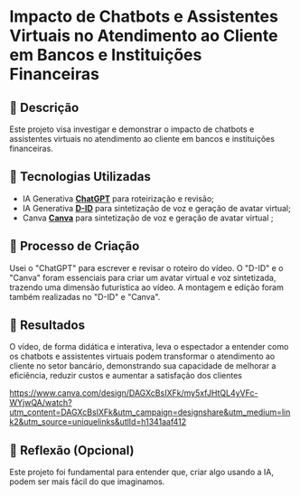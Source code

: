 # Impacto de Chatbots e Assistentes Virtuais no Atendimento ao Cliente em Bancos e Instituições Financeiras

## 📒 Descrição
Este projeto visa investigar e demonstrar o impacto de chatbots e assistentes virtuais no atendimento ao cliente em bancos e instituições financeiras.

## 🤖 Tecnologias Utilizadas
- IA Generativa **[ChatGPT](https://chat.openai.com)** para roteirização e revisão;
- IA Generativa **[D-ID](https://www.d-id.com)** para sintetização de voz e geração de avatar virtual;
- Canva **[Canva](https://canva.com)** para sintetização de voz e geração de avatar virtual ;

## 🧐 Processo de Criação
Usei o "ChatGPT" para escrever e revisar o roteiro do vídeo. O "D-ID" e o "Canva" foram essenciais para criar um avatar virtual e voz sintetizada, trazendo uma dimensão futurística ao vídeo. A montagem e edição foram também realizadas no "D-ID" e "Canva".

## 🚀 Resultados
O vídeo, de forma didática e interativa, leva o espectador a entender como os chatbots e assistentes virtuais podem transformar o atendimento ao cliente no setor bancário, demonstrando sua capacidade de melhorar a eficiência, reduzir custos e aumentar a satisfação dos clientes

https://www.canva.com/design/DAGXcBsIXFk/my5xfJHtQL4yVFc-WYjwQA/watch?utm_content=DAGXcBsIXFk&utm_campaign=designshare&utm_medium=link2&utm_source=uniquelinks&utlId=h1341aaf412

## 💭 Reflexão (Opcional)
Este projeto foi fundamental para entender que, criar algo usando a IA, podem ser mais fácil do que imaginamos.
